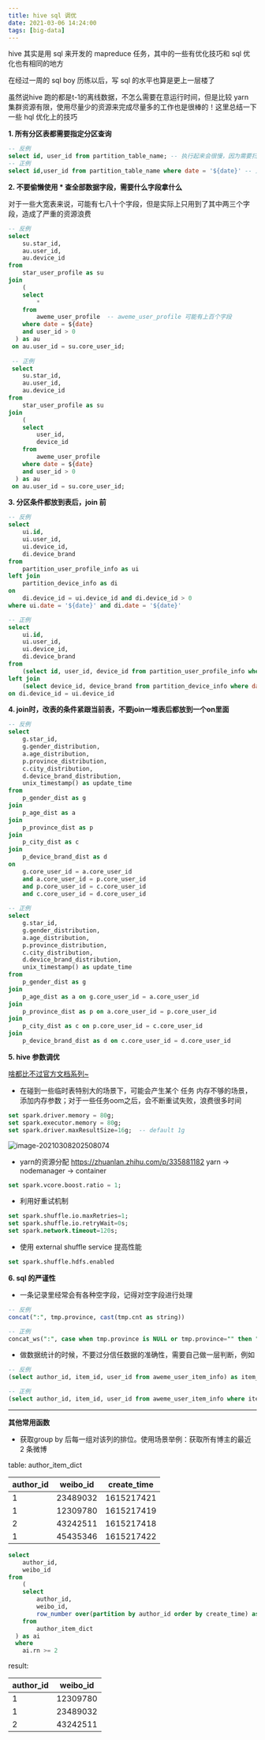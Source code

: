 ```yaml
---
title: hive sql 调优
date: 2021-03-06 14:24:00
tags: [big-data]
---
```



hive 其实是用 sql 来开发的 mapreduce 任务，其中的一些有优化技巧和 sql 优化也有相同的地方

在经过一周的 sql boy 历练以后，写 sql 的水平也算是更上一层楼了



虽然说hive 跑的都是t-1的离线数据，不怎么需要在意运行时间，但是比较 yarn 集群资源有限，使用尽量少的资源来完成尽量多的工作也是很棒的！这里总结一下一些 hql 优化上的技巧

<!-- more -->

**1. 所有分区表都需要指定分区查询**

```sql
-- 反例
select id, user_id from partition_table_name; -- 执行起来会很慢，因为需要扫描所有分区
-- 正例
select id,user_id from partition_table_name where date = '${date}' -- 只扫描制定的 date 分区
```



**2. 不要偷懒使用 * 查全部数据字段，需要什么字段拿什么**

对于一些大宽表来说，可能有七八十个字段，但是实际上只用到了其中两三个字段，造成了严重的资源浪费

```sql
-- 反例
select
	su.star_id,
	au.user_id,
	au.device_id
from 
	star_user_profile as su
join
	(
  	select
    	*
    from
    	aweme_user_profile  -- aweme_user_profile 可能有上百个字段
    where date = ${date}
    and user_id > 0
  ) as au
 on au.user_id = su.core_user_id;
 
 -- 正例
 select
	su.star_id,
	au.user_id,
	au.device_id
from 
	star_user_profile as su
join
	(
  	select
    	user_id,
    	device_id
    from
    	aweme_user_profile 
    where date = ${date}
    and user_id > 0
  ) as au
 on au.user_id = su.core_user_id;
```



**3. 分区条件都放到表后，join 前**

```sql
-- 反例
select 
	ui.id, 
	ui.user_id,
	ui.device_id,
	di.device_brand
from 
	partition_user_profile_info as ui 
left join 
	partition_device_info as di
on 
	di.device_id = ui.device_id and di.device_id > 0
where ui.date = '${date}' and di.date = '${date}'

-- 正例
select
	ui.id,
	ui.user_id,
	ui.device_id,
	di.device_brand
from 
	(select id, user_id, device_id from partition_user_profile_info where date = '${date}') as ui
left join
	(select device_id, device_brand from partition_device_info where date = '${date}') as di
on di.device_id = ui.device_id
```



**4. join时，改表的条件紧跟当前表，不要join一堆表后都放到一个on里面**

```sql
-- 反例
select
    g.star_id,
    g.gender_distribution,
    a.age_distribution,
    p.province_distribution,
    c.city_distribution,
    d.device_brand_distribution,
    unix_timestamp() as update_time
from
    p_gender_dist as g
join
    p_age_dist as a 
join
    p_province_dist as p 
join 
    p_city_dist as c
join
    p_device_brand_dist as d 
on 
	g.core_user_id = a.core_user_id
	and a.core_user_id = p.core_user_id
	and p.core_user_id = c.core_user_id
	and c.core_user_id = d.core_user_id
    
-- 正例
select
    g.star_id,
    g.gender_distribution,
    a.age_distribution,
    p.province_distribution,
    c.city_distribution,
    d.device_brand_distribution,
    unix_timestamp() as update_time
from
    p_gender_dist as g
join
    p_age_dist as a on g.core_user_id = a.core_user_id
join
    p_province_dist as p on a.core_user_id = p.core_user_id
join 
    p_city_dist as c on p.core_user_id = c.core_user_id
join
    p_device_brand_dist as d on c.core_user_id = d.core_user_id
```



**5. hive 参数调优**

[啥都比不过官方文档系列~](https://spark.apache.org/docs/2.3.4/configuration.html)



- 在碰到一些临时表特别大的场景下，可能会产生某个 任务 内存不够的场景，添加内存参数；对于一些任务oom之后，会不断重试失败，浪费很多时间


```sql
set spark.driver.memory = 80g;
set spark.executor.memory = 80g;
set spark.driver.maxResultSize=16g;  -- default 1g
```

![image-20210308202508074](1.png)

- yarn的资源分配 https://zhuanlan.zhihu.com/p/335881182  yarn -> nodemanager -> container

```sql
set spark.vcore.boost.ratio = 1;
```



- 利用好重试机制

```sql
set spark.shuffle.io.maxRetries=1; 
set spark.shuffle.io.retryWait=0s; 
set spark.network.timeout=120s;
```



- 使用 external shuffle service 提高性能

```sql
set spark.shuffle.hdfs.enabled
```





**6. sql 的严谨性**

- 一条记录里经常会有各种空字段，记得对空字段进行处理

```sql
-- 反例
concat(":", tmp.province, cast(tmp.cnt as string))

-- 正例
concat_ws(":", case when tmp.province is NULL or tmp.province="" then "unknown" else tmp.province end, cast(tmp.cnt as string))
```



- 做数据统计的时候，不要过分信任数据的准确性，需要自己做一层判断，例如

```sql
-- 反例
(select author_id, item_id, user_id from aweme_user_item_info) as item_reach;

-- 正例
(select author_id, item_id, user_id from aweme_user_item_info where item_id > 0) as item_reach -- 排除 item_id = 0 的脏数据
```



---

**其他常用函数**

- 获取group by 后每一组对该列的排位。使用场景举例：获取所有博主的最近 2 条微博

table: author_item_dict

| author_id | weibo_id | create_time |
| --------- | -------- | ----------- |
| 1         | 23489032 | 1615217421  |
| 1         | 12309780 | 1615217419  |
| 2         | 43242511 | 1615217418  |
| 1         | 45435346 | 1615217422  |



```sql
select
	author_id,
	weibo_id
from 
	(
  	select
    	author_id,
    	weibo_id,
    	row_number over(partition by author_id order by create_time) as rn
   	from
    	author_item_dict
  ) as ai
  where 
  	ai.rn >= 2
```



result:

| author_id | weibo_id |
| --------- | -------- |
| 1         | 12309780 |
| 1         | 23489032 |
| 2         | 43242511 |

